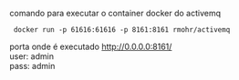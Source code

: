 comando para executar o container docker do activemq  
~~~doker
 docker run -p 61616:61616 -p 8161:8161 rmohr/activemq
~~~
porta onde é executado http://0.0.0.0:8161/  
user: admin  
pass: admin

